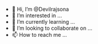 - 👋 Hi, I’m @Devilrajsona
- 👀 I’m interested in ...
- 🌱 I’m currently learning ...
- 💞️ I’m looking to collaborate on ...
- 📫 How to reach me ...

<!---
Devilrajsona/Devilrajsona is a ✨ special ✨ repository because its `README.md` (this file) appears on your GitHub profile.
You can click the Preview link to take a look at your changes.
--->
